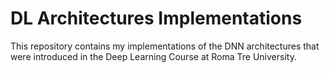 # DL Architectures Implementations
This repository contains my implementations of the DNN architectures that were introduced in the Deep Learning Course at Roma Tre University.